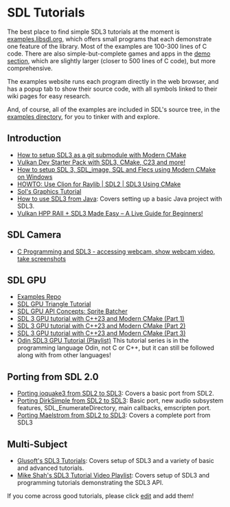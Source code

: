 # SDL Tutorials

The best place to find simple SDL3 tutorials at the moment is [examples.libsdl.org](https://examples.libsdl.org/SDL3/), which offers small programs that each demonstrate one feature of the library. Most of the examples are 100-300 lines of C code. There are also simple-but-complete games and apps in the [demo section](https://examples.libsdl.org/SDL3/demo/), which are slightly larger (closer to 500 lines of C code), but more comprehensive.

The examples website runs each program directly in the web browser, and has a popup tab to show their source code, with all symbols linked to their wiki pages for easy research.

And, of course, all of the examples are included in SDL's source tree, in the [examples directory](https://github.com/libsdl-org/SDL/tree/main/examples), for you to tinker with and explore.

## Introduction

- [How to setup SDL3 as a git submodule with Modern CMake](https://www.youtube.com/watch?v=Mi47TQ4Tsr8)
- [Vulkan Dev Starter Pack with SDL3, CMake, C23 and more!](https://www.youtube.com/watch?v=WLjuV9_fQfw)
- [How to setup SDL 3, SDL_image, SQL and Flecs using Modern CMake on Windows](https://www.youtube.com/watch?v=T32B7nf6B-8)
- [HOWTO: Use Clion for Raylib | SDL2 | SDL3 Using CMake](https://www.youtube.com/watch?v=_i4wRjcp8eU)
- [Sol's Graphics Tutorial](http://iki.fi/sol/gp2/)
- [How to use SDL3 from Java](https://mccue.dev/pages/12-26-24-sdl3-java): Covers setting up a basic Java project with SDL3.
- [Vulkan HPP RAII + SDL3 Made Easy – A Live Guide for Beginners!](https://www.youtube.com/live/43sDPSSG0-U)

## SDL Camera

- [C Programming and SDL3 - accessing webcam, show webcam video, take screenshots](https://www.youtube.com/watch?v=nvDLBM0l7nA)

## SDL GPU

- [Examples Repo](https://github.com/TheSpydog/SDL_gpu_examples)
- [SDL GPU Triangle Tutorial](https://hamdy-elzanqali.medium.com/let-there-be-triangles-sdl-gpu-edition-bd82cf2ef615)
- [SDL GPU API Concepts: Sprite Batcher](https://moonside.games/posts/sdl-gpu-sprite-batcher/)
- [SDL 3 GPU tutorial with C++23 and Modern CMake (Part 1)](https://www.youtube.com/watch?v=UFuWGECc8w0)
- [SDL 3 GPU tutorial with C++23 and Modern CMake (Part 2)](https://www.youtube.com/watch?v=HYb753diRYA)
- [SDL 3 GPU tutorial with C++23 and Modern CMake (Part 3)](https://www.youtube.com/watch?v=ddi7V0CDkLQ)
- [Odin SDL3 GPU Tutorial (Playlist)](https://www.youtube.com/playlist?list=PLI3kBEQ3yd-CbQfRchF70BPLF9G1HEzhy)
  This tutorial series is in the programming language Odin, not C or C++, but it can still be followed along with from other languages!

## Porting from SDL 2.0

- [Porting ioquake3 from SDL2 to SDL3](https://youtu.be/i3yVqWYFbCE): Covers a basic port from SDL2.
- [Porting DirkSimple from SDL2 to SDL3](https://youtu.be/V_MWXDr3Nu4): Basic port, new audio subsystem features, SDL_EnumerateDirectory, main callbacks, emscripten port.
- [Porting Maelstrom from SDL2 to SDL3](https://youtu.be/TfkexYtd62w): Covers a complete port from SDL3

## Multi-Subject

- [Glusoft's SDL3 Tutorials](https://glusoft.com/sdl3-tutorials/): Covers setup of SDL3 and a variety of basic and advanced tutorials.
- [Mike Shah's SDL3 Tutorial Video Playlist](https://www.youtube.com/playlist?list=PLvv0ScY6vfd-RZSmGbLkZvkgec6lJ0BfX): Covers setup of SDL3 and programming tutorials demonstrating the SDL3 API.

If you come across good tutorials, please click [edit](https://wiki.libsdl.org/SDL3/Tutorials/FrontPage/edit) and add them!
